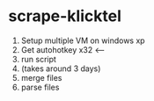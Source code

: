 # scrape-klicktel

1. Setup multiple VM on windows xp
2. Get autohotkey x32 <--
3. run script
4. (takes around 3 days)
5. merge files
6. parse files
